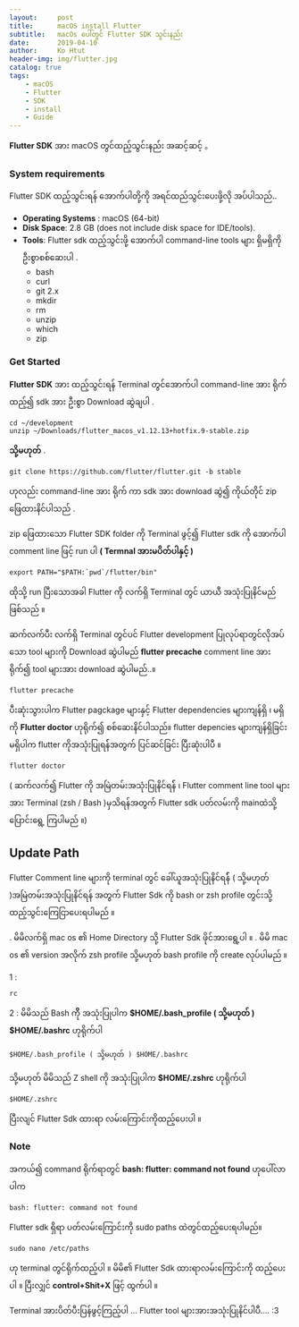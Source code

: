 ```yaml
---
layout:     post
title:      macOS install Flutter
subtitle:   macOs ပေါ်တွင် Flutter SDK သွင်းနည်း
date:       2019-04-10
author:     Ko Htut
header-img: img/flutter.jpg
catalog: true
tags:
    - macOS
    - Flutter
    - SDK
    - install
    - Guide
---
```

 **Flutter SDK** အား macOS တွင်ထည့်သွင်းနည်း အဆင့်ဆင့် 。

### System requirements ###

Flutter SDK ထည့်သွင်းရန် အောက်ပါတို့ကို အရင်ထည်သွင်းပေးဖို့လို အပ်ပါသည်..

- **Operating Systems** : macOS (64-bit)
- **Disk Space**: 2.8 GB (does not include disk space for IDE/tools).
- **Tools**: Flutter sdk ထည့်သွင်းဖို့ အောက်ပါ command-line tools များ ရှိမရှိကို ဦးစွာစစ်ဆေးပါ .
  - bash
  - curl
  - git 2.x
  - mkdir
  - rm
  - unzip
  - which
  - zip


### Get Started

**Flutter SDK** အား ထည့်သွင်းရန် Terminal တွင်အောက်ပါ command-line အား ရိုက်ထည့်၍  sdk အား ဦးစွာ Download ဆွဲချပါ .
```
cd ~/development
unzip ~/Downloads/flutter_macos_v1.12.13+hotfix.9-stable.zip
```

 **သို့မဟုတ်** .
```
git clone https://github.com/flutter/flutter.git -b stable
```
ဟုလည်း command-line အား ရိုက် ကာ sdk အား download ဆွဲ၍ ကိုယ်တိုင် zip ဖြေထားနိင်ပါသည် .


zip ဖြေထားသော Flutter SDK folder ကို Terminal ဖွင့်၍ Flutter sdk ကို အောက်ပါ comment line ဖြင့် run ပါ **( Termnal အားမပိတ်ပါနှင့် )**
```
export PATH="$PATH:`pwd`/flutter/bin"
```
ထိုသို့ run ပြီးသောအခါ Flutter ကို လက်ရှိ Terminal တွင် ယာယီ အသုံးပြုနိင်မည် ဖြစ်သည် ။

ဆက်လက်ပီး လက်ရှိ Terminal တွင်ပင် Flutter development ပြုလုပ်ရာတွင်လိုအပ်သော tool များကို Download ဆွဲပါမည် **flutter precache** comment line အားရိုက်၍ tool များအား download ဆွဲပါမည်..။
```
flutter precache
```
ပီးဆုံးသွားပါက Flutter pagckage များနှင့် Flutter dependencies များကျန်ရှိ ၊ မရှိကို **Flutter doctor** ဟုရိုက်၍ စစ်ဆေးနိင်ပါသည်။ flutter depencies များကျန်ရှိခြင်းမရှိပါက flutter ကိုအသုံးပြုရန််အတွက် ပြင်ဆင်ခြင်း ပြီးဆုံးပါပီ ။ 
```
flutter doctor
```
 ( ဆက်လက်၍ Flutter ကို အမြဲတမ်းအသုံးပြုနိင်ရန်် ၊ Flutter comment line tool များအား Terminal (zsh / Bash )မှသိရန်အတွက် Flutter sdk ပတ်လမ်းကို mainထဲသို့ ပြောင်းရွေ့ ကြပါမည် ။)

## Update Path

Flutter Comment line များကို terminal တွင် ခေါ်ယူအသုံးပြုနိင်ရန််် ( သို့မဟုတ် )အမြဲတမ်းအသုံးပြုနိင်ရန် အတွက် Flutter Sdk ကို bash or zsh profile တွင်းသို့ ထည့်သွင်းကြေငြာပေးရပါမည် ။

 . မိမိလက်ရှိ mac os ၏ Home Directory သို့ Flutter Sdk ဖိုင်အားရွေ့ပါ ။
 . မိမိ mac os ၏ version အလိုက် zsh profile သို့မဟုတ် bash profile ကို create လုပ်ပါမည် ။

1 : 
```
rc
```
2 : မိမိသည် Bash ကိိို အသုံးပြုပါက **$HOME/.bash_profile ( သို့မဟုတ် ) $HOME/.bashrc** ဟုရိုက်ပါ
```
$HOME/.bash_profile ( သို့မဟုတ် ) $HOME/.bashrc
```
သို့မဟုတ် မိမိသည် Z shell ကို အသုံးပြုပါက  **$HOME/.zshrc** ဟုရိုက်ပါ
```
$HOME/.zshrc
```
ပြီးလျင် Flutter Sdk ထားရာ လမ်းကြောင်းကိုထည့်ပေးပါ ။

### Note
အကယ်၍ command ရိုက်ရာတွင် **bash: flutter: command not found** ဟုပေါ်လာပါက

```
bash: flutter: command not found
```
Flutter sdk ရှိရာ ပတ်လမ်းကြောင်းကို sudo paths ထဲတွင်ထည့်ပေးရပါမည်။
```
sudo nano /etc/paths
```
ဟု terminal တွင်ရိုက်ထည့်ပါ ။ မိမိ၏ Flutter Sdk ထားရာလမ်းကြောင်းကို ထည့်ပေးပါ ။ ပြီးလျှင် **control+Shit+X** ဖြင့် ထွက်ပါ ။ 

Terminal အားပိတ်ပီးပြန်ဖွင့်ကြည့်ပါ ... 
Flutter tool များအားအသုံးပြုနိင်ပါပီ.... :3




